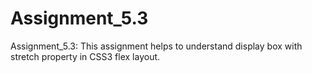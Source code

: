 # Assignment_5.3
Assignment_5.3: This assignment helps to understand display box with stretch property in CSS3 flex layout.
